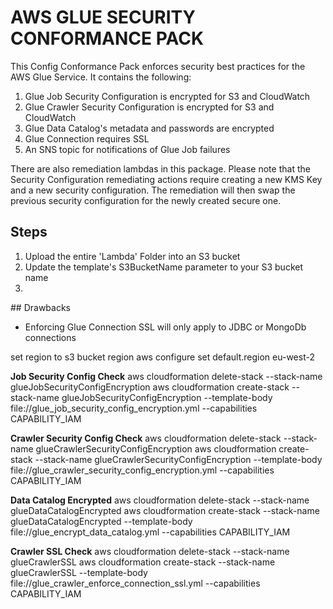 # AWS GLUE SECURITY CONFORMANCE PACK  
 This Config Conformance Pack enforces security best practices for the AWS Glue Service. It contains the following:
 1. Glue Job Security Configuration is encrypted for S3 and CloudWatch
 2. Glue Crawler Security Configuration is encrypted for S3 and CloudWatch 
 3. Glue Data Catalog's metadata and passwords are encrypted
 4. Glue Connection requires SSL
 5. An SNS topic for notifications of Glue Job failures

There are also remediation lambdas in this package. 
Please note that the Security Configuration remediating actions require creating a new KMS Key and a new security configuration. The remediation will then swap the previous security configuration for the newly created secure one. 

## Steps
1. Upload the entire 'Lambda' Folder into an S3 bucket 
2. Update the template's S3BucketName parameter to your S3 bucket name
3. 

## Drawbacks
- Enforcing Glue Connection SSL will only apply to JDBC or MongoDb connections


set region to s3 bucket region
aws configure set default.region eu-west-2

**Job Security Config Check**
aws cloudformation delete-stack --stack-name glueJobSecurityConfigEncryption
aws cloudformation create-stack --stack-name glueJobSecurityConfigEncryption --template-body file://glue_job_security_config_encryption.yml --capabilities CAPABILITY_IAM


**Crawler Security Config Check**
aws cloudformation delete-stack --stack-name glueCrawlerSecurityConfigEncryption
aws cloudformation create-stack --stack-name glueCrawlerSecurityConfigEncryption --template-body file://glue_crawler_security_config_encryption.yml --capabilities CAPABILITY_IAM

**Data Catalog Encrypted**
aws cloudformation delete-stack --stack-name glueDataCatalogEncrypted
aws cloudformation create-stack --stack-name glueDataCatalogEncrypted --template-body file://glue_encrypt_data_catalog.yml --capabilities CAPABILITY_IAM

**Crawler SSL Check**
aws cloudformation delete-stack --stack-name glueCrawlerSSL
aws cloudformation create-stack --stack-name glueCrawlerSSL --template-body file://glue_crawler_enforce_connection_ssl.yml --capabilities CAPABILITY_IAM

